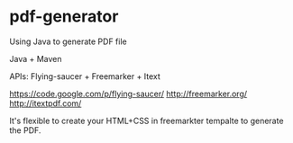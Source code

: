 # pdf-generator
Using Java to generate PDF file

Java + Maven

APIs:
Flying-saucer + Freemarker + Itext

https://code.google.com/p/flying-saucer/
http://freemarker.org/
http://itextpdf.com/

It's flexible to create your HTML+CSS in freemarkter tempalte to generate the PDF. 


